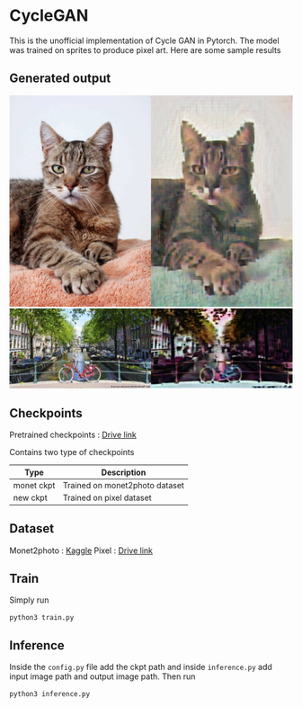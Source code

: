 # CycleGAN

This is the unofficial implementation of Cycle GAN in Pytorch. The model was trained on sprites to produce pixel art. Here are some sample results

## Generated output

![Cat](./sample_images/concat_cat.jpg "Cat")
![City](./sample_images/concat_city.jpg "City")


## Checkpoints
Pretrained checkpoints : [Drive link](https://drive.google.com/drive/folders/1PF9iVvaeCQwo_mWak0_FwOgYIcUtQbN7?usp=sharing)

Contains two type of checkpoints

| Type | Description |
| --- | --- |
| monet ckpt | Trained on monet2photo dataset | 
| new ckpt | Trained on pixel dataset | 

## Dataset

Monet2photo : [Kaggle](https://www.kaggle.com/balraj98/monet2photo)
Pixel : [Drive link](https://drive.google.com/file/d/1qDXB5g0Cb0VwISXwnfeiehPHuTgxWhdG/view)

## Train
Simply run
```
python3 train.py
```
## Inference
Inside the `config.py` file add the ckpt path and inside `inference.py` add input image path and output image path. Then run
```
python3 inference.py
```